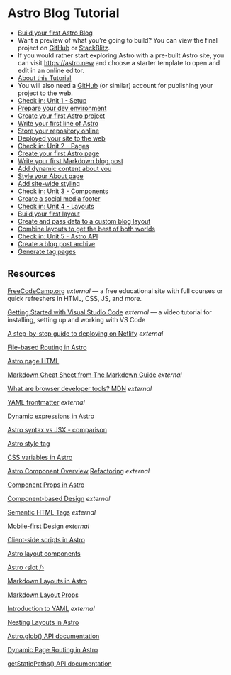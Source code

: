 # Astro Blog Tutorial
* [Build your first Astro Blog](https://docs.astro.build/en/tutorial/0-introduction/#:~:text=Build%20your%20first%20Astro%20Blog,-In%20this%20tutorial)
* Want a preview of what you’re going to build? You can view the final project on [GitHub](https://github.com/withastro/blog-tutorial-demo) or [StackBlitz](https://stackblitz.com/github/withastro/blog-tutorial-demo/tree/complete?file=src%2Fpages%2Findex.astro).
* If you would rather start exploring Astro with a pre-built Astro site, you can visit https://astro.new and choose a starter template to open and edit in an online editor.
* [About this Tutorial](https://docs.astro.build/en/tutorial/0-introduction/1/#:~:text=About%20this%20Tutorial,-What%20do%20I)
* You will also need a [GitHub](https://github.com/) (or similar) account for publishing your project to the web.
* [Check in: Unit 1 - Setup](https://docs.astro.build/en/tutorial/1-setup/#:~:text=Check%20in%3A%20Unit%201%20%2D%20Setup,-Now%20that%20you)
* [Prepare your dev environment](https://docs.astro.build/en/tutorial/1-setup/1/#:~:text=Prepare%20your%20dev%20environment,-GET%20READY%20TO)
* [Create your first Astro project](https://docs.astro.build/en/tutorial/1-setup/2/#:~:text=Create%20your%20first%20Astro%20project,-GET%20READY%20TO)
* [Write your first line of Astro](https://docs.astro.build/en/tutorial/1-setup/3/#:~:text=Write%20your%20first%20line%20of%20Astro,-GET%20READY%20TO)
* [Store your repository online](https://docs.astro.build/en/tutorial/1-setup/4/#:~:text=Store%20your%20repository%20online,-GET%20READY%20TO)
* [Deployed your site to the web](https://docs.astro.build/en/tutorial/1-setup/5/#:~:text=Deploy%20your%20site%20to%20the%20web,-GET%20READY%20TO)
* [Check in: Unit 2 - Pages](https://docs.astro.build/en/tutorial/2-pages/#:~:text=Check%20in%3A%20Unit%202%20%2D%20Pages,-Now%20that%20you)
* [Create your first Astro page](https://docs.astro.build/en/tutorial/2-pages/1/#:~:text=Create%20your%20first%20Astro%20page,-Now%20that%20you)
* [Write your first Markdown blog post](https://docs.astro.build/en/tutorial/2-pages/2/#:~:text=Write%20your%20first%20Markdown%20blog%20post,-Now%20that%20you)
* [Add dynamic content about you](https://docs.astro.build/en/tutorial/2-pages/3/#define-and-use-a-variable:~:text=Add%20dynamic%20content%20about%20you,-Now%20that%20you)
* [Style your About page](https://docs.astro.build/en/tutorial/2-pages/4/#:~:text=Style%20your%20About%20page,-Now%20that%20you)
* [Add site-wide styling](https://docs.astro.build/en/tutorial/2-pages/5/#:~:text=Add%20site%2Dwide%20styling,-Now%20that%20you)
* [Check in: Unit 3 - Components](https://docs.astro.build/en/tutorial/3-components/#:~:text=Check%20in%3A%20Unit%203%20%2D%20Components,-Now%20that%20you)
* [Create a social media footer](https://docs.astro.build/en/tutorial/3-components/2/#:~:text=Create%20a%20social%20media%20footer,-GET%20READY%20TO)
* [Check in: Unit 4 - Layouts](https://docs.astro.build/en/tutorial/4-layouts/#:~:text=Check%20in%3A%20Unit%204%20%2D%20Layouts,-Now%20that%20you)
* [Build your first layout](https://docs.astro.build/en/tutorial/4-layouts/1/#:~:text=Build%20your%20first%20layout,-GET%20READY%20TO)
* [Create and pass data to a custom blog layout](https://docs.astro.build/en/tutorial/4-layouts/2/#:~:text=Create%20and%20pass%20data%20to%20a%20custom%20blog%20layout,-Now%20that%20you)
* [Combine layouts to get the best of both worlds](https://docs.astro.build/en/tutorial/4-layouts/3/#:~:text=Combine%20layouts%20to%20get%20the%20best%20of%20both%20worlds,-Now%20that%20you)
* [Check in: Unit 5 - Astro API](https://docs.astro.build/en/tutorial/5-astro-api/#:~:text=Check%20in%3A%20Unit%205%20%2D%20Astro%20API,-Now%20that%20you)
* [Create a blog post archive](https://docs.astro.build/en/tutorial/5-astro-api/1/#:~:text=Create%20a%20blog%20post%20archive,-Now%20that%20you)
* [Generate tag pages](https://docs.astro.build/en/tutorial/5-astro-api/2/#:~:text=Dynamic%20page%20routing-,Generate%20tag%20pages,-GET%20READY%20TO)

## Resources
[FreeCodeCamp.org](https://freecodecamp.org/) *external* — a free educational site with full courses or quick refreshers in HTML, CSS, JS, and more.

[Getting Started with Visual Studio Code](https://code.visualstudio.com/docs/introvideos/basics) *external* — a video tutorial for installing, setting up and working with VS Code

[A step-by-step guide to deploying on Netlify](https://www.netlify.com/blog/2016/09/29/a-step-by-step-guide-deploying-on-netlify/) *external*

[File-based Routing in Astro](https://docs.astro.build/en/basics/astro-pages/#file-based-routing)

[Astro page HTML](https://docs.astro.build/en/basics/astro-pages/#astro-pages)

[Markdown Cheat Sheet from The Markdown Guide](https://www.markdownguide.org/cheat-sheet/) *external*

[What are browser developer tools? MDN](https://developer.mozilla.org/en-US/docs/Learn/Common_questions/What_are_browser_developer_tools) *external*

[YAML frontmatter](https://assemble.io/docs/YAML-front-matter.html) *external*

[Dynamic expressions in Astro](https://docs.astro.build/en/basics/astro-syntax/#jsx-like-expressions)

[Astro syntax vs JSX - comparison](https://docs.astro.build/en/basics/astro-syntax/#differences-between-astro-and-jsx)

[Astro style tag](https://docs.astro.build/en/guides/styling/#styling-in-astro)

[CSS variables in Astro](https://docs.astro.build/en/guides/styling/#css-variables)

[Astro Component Overview](https://docs.astro.build/en/basics/astro-components/)
[Refactoring](https://refactoring.com/) *external*

[Component Props in Astro](https://docs.astro.build/en/basics/astro-components/#component-props)

[Component-based Design](https://www.droptica.com/blog/component-based-design/) *external*

[Semantic HTML Tags](https://www.dofactory.com/html/semantics) *external*

[Mobile-first Design](https://www.mobileapps.com/blog/mobile-first-design) *external*

[Client-side scripts in Astro](https://docs.astro.build/en/guides/client-side-scripts/)

[Astro layout components](https://docs.astro.build/en/basics/layouts/)

[Astro &lsaquo;slot /&rsaquo;](https://docs.astro.build/en/basics/astro-components/#slots)

[Markdown Layouts in Astro](https://docs.astro.build/en/guides/markdown-content/#frontmatter-layout-property)

[Markdown Layout Props](https://docs.astro.build/en/basics/layouts/#markdown-layout-props)

[Introduction to YAML](https://dev.to/paulasantamaria/introduction-to-yaml-125f) *external*

[Nesting Layouts in Astro](https://docs.astro.build/en/basics/layouts/#nesting-layouts)

[Astro.glob() API documentation](https://docs.astro.build/en/reference/api-reference/#astroglob)

[Dynamic Page Routing in Astro](https://docs.astro.build/en/guides/routing/#dynamic-routes)

[getStaticPaths() API documentation](https://docs.astro.build/en/reference/api-reference/#getstaticpaths)